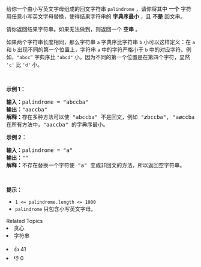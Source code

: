 <p>给你一个由小写英文字母组成的回文字符串&nbsp;<code>palindrome</code> ，请你将其中&nbsp;<strong>一个</strong> 字符用任意小写英文字母替换，使得结果字符串的 <strong>字典序最小</strong> ，且&nbsp;<strong>不是</strong>&nbsp;回文串。</p>

<p>请你返回结果字符串。如果无法做到，则返回一个 <strong>空串</strong> 。</p>

<p>如果两个字符串长度相同，那么字符串 <code>a</code> 字典序比字符串 <code>b</code> 小可以这样定义：在 <code>a</code> 和 <code>b</code> 出现不同的第一个位置上，字符串 <code>a</code> 中的字符严格小于 <code>b</code> 中的对应字符。例如，<code>"abcc”</code> 字典序比 <code>"abcd"</code> 小，因为不同的第一个位置是在第四个字符，显然 <code>'c'</code> 比 <code>'d'</code> 小。</p>
&nbsp;

<p><strong>示例 1：</strong></p>

<pre>
<strong>输入：</strong>palindrome = "abccba"
<strong>输出：</strong>"aaccba"
<strong>解释：</strong>存在多种方法可以使 "abccba" 不是回文，例如 "<em><strong>z</strong></em>bccba", "a<em><strong>a</strong></em>ccba", 和 "ab<em><strong>a</strong></em>cba" 。
在所有方法中，"aaccba" 的字典序最小。</pre>

<p><strong>示例 2：</strong></p>

<pre>
<strong>输入：</strong>palindrome = "a"
<strong>输出：</strong>""
<strong>解释：</strong>不存在替换一个字符使 "a" 变成非回文的方法，所以返回空字符串。</pre>

<p>&nbsp;</p>

<p><strong>提示：</strong></p>

<ul>
	<li><code>1 &lt;= palindrome.length &lt;= 1000</code></li>
	<li><code>palindrome</code>&nbsp;只包含小写英文字母。</li>
</ul>
<div><div>Related Topics</div><div><li>贪心</li><li>字符串</li></div></div><br><div><li>👍 41</li><li>👎 0</li></div>